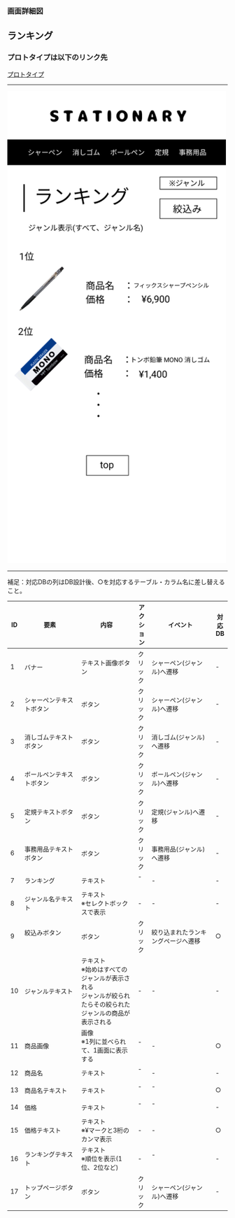 ### 画面詳細図
## ランキング
### プロトタイプは以下のリンク先
[プロトタイプ](https://www.figma.com/file/YN8g4ahM3raStzCZMDXhNA/stationary?node-id=1%3A2)
*****
<img src="../img/ランキング.png" width="500">

*****
補足：対応DBの列はDB設計後、○を対応するテーブル・カラム名に差し替えること。

| ID | 要素 | 内容 | アクション | イベント | 対応DB |
|----|------|-----|------------|---------|-------|
|1   |バナー　　　　　　       |テキスト画像ボタン|クリック|シャーペン(ジャンル)へ遷移|-|
|2   |シャーペンテキストボタン　|ボタン　　　　　　|クリック|シャーペン(ジャンル)へ遷移|-|
|3   |消しゴムテキストボタン   |ボタン　　　　　　|クリック|消しゴム(ジャンル)へ遷移|-|
|4   |ボールペンテキストボタン |ボタン　　　　　　|クリック|ボールペン(ジャンル)へ遷移|-|
|5   |定規テキストボタン       |ボタン　　　　　　|クリック|定規(ジャンル)へ遷移|-|
|6   |事務用品テキストボタン   |ボタン　　　　　　|クリック|事務用品(ジャンル)へ遷移|-|
|7   |ランキング　　　　       |テキスト　　　　　|-    　|-        　　　　　　　　|-|
|8   |ジャンル名テキスト　     |テキスト<br>※セレクトボックスで表示|-|-            |-|
|9   |絞込みボタン       　　　|ボタン　　　　　　|クリック|絞り込まれたランキングページへ遷移|○|
|10  |ジャンルテキスト　　     |テキスト<br>※始めはすべてのジャンルが表示される<br>ジャンルが絞られたらその絞られたジャンルの商品が表示される|-|-|-|
|11  |商品画像　　　　　       |画像<br>※1列に並べられて、1画面に表示する|-    　|-        　　　　　　　　|○|
|12  |商品名　　　　　　       |テキスト　　　　　|-    　|-        　　　　　　　　|-|
|13  |商品名テキスト　　       |テキスト　　　　　|-    　|-      　　　　　　　　　|○|
|14  |価格　　　　　　　       |テキスト　　　　　|-    　|-      　　　　　　　　　|-|
|15  |価格テキスト　　　       |テキスト<br>※¥マークと3桁のカンマ表示|-|-　　　　　　|○|
|16  |ランキングテキスト       |テキスト<br>※順位を表示(1位、2位など)|-  |-      　　　　　　　　　|-|
|17  |トップページボタン       |ボタン　　　　　　|クリック|シャーペン(ジャンル)へ遷移|-|

